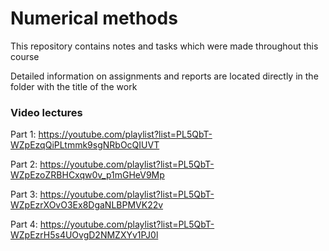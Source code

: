 # Numerical methods

This repository contains notes and tasks which were made throughout this course

Detailed information on assignments and reports are located directly in the folder with the title of the work

### Video lectures

Part 1: https://youtube.com/playlist?list=PL5QbT-WZpEzqQiPLtmmk9sgNRbOcQIUVT  
  
Part 2: https://youtube.com/playlist?list=PL5QbT-WZpEzoZRBHCxqw0v_p1mGHeV9Mp  
  
Part 3: https://youtube.com/playlist?list=PL5QbT-WZpEzrXOvO3Ex8DgaNLBPMVK22v  
  
Part 4: https://youtube.com/playlist?list=PL5QbT-WZpEzrH5s4UOvgD2NMZXYv1PJ0l
